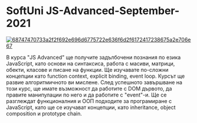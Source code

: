 # SoftUni JS-Advanced-September-2021
[![68747470733a2f2f692e696d6775722e636f6d2f6172417238675a2e706e67](https://user-images.githubusercontent.com/71393659/102015173-9de43480-3d62-11eb-8944-fd4fc245d9a2.png)](https://softuni.bg/trainings/3217/js-advanced-january-2021)

В курса "JS Advanced" ще получите задълбочени познания по езика JavaScript, като основи на синтаксиса, работа с масиви, матрици, обекти, класове и писане на функции. Ще изучавате по-сложни концепции като function context, explicit binding, event loop. Курсът ще развие алгоритмичното ви мислене. След успешното завършване на този курс, ще имате възможност да работите с DOM дървото, да правите манипулации по него и да работите с "event"-и. Ще се разглеждат функционалния и ООП подходите за програмиране с JavaScript, като ще се изучават концепции, като inheritance, object composition и prototype chain.
